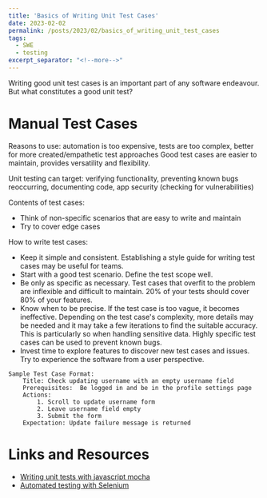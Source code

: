 ```yaml
---
title: 'Basics of Writing Unit Test Cases'
date: 2023-02-02
permalink: /posts/2023/02/basics_of_writing_unit_test_cases
tags:
  - SWE
  - testing
excerpt_separator: "<!--more-->"
---
```


Writing good unit test cases is an important part of any software endeavour. But what constitutes a good unit test? <!--more-->

# Manual Test Cases
Reasons to use: automation is too expensive, tests are too complex, better for more created/empathetic test approaches
Good test cases are easier to maintain, provides versatility and flexibility.

Unit testing can target: verifying functionality, preventing known bugs reoccurring, documenting code, app security (checking for vulnerabilities)

Contents of test cases:
- Think of non-specific scenarios that are easy to write and maintain
- Try to cover edge cases

How to write test cases:
- Keep it simple and consistent. Establishing a style guide for writing test cases may be useful for teams.
- Start with a  good test scenario. Define the test scope well.
- Be only as specific as necessary. Test cases that overfit to the problem are inflexible and difficult to maintain. 20% of your tests should cover 80% of your features.
- Know when to be precise. If the test case is too vague, it becomes ineffective. Depending on the test case's complexity, more details may be needed and it may take a few iterations to find the suitable accuracy. This is particularly so when handling sensitive data. Highly specific test cases can be used to prevent known bugs.
- Invest time to explore features to discover new test cases and issues. Try to experience the software from a user perspective.

```
Sample Test Case Format:
	Title: Check updating username with an empty username field
	Prerequisites:  Be logged in and be in the profile settings page
	Actions:
	    1. Scroll to update username form
	    2. Leave username field empty
	    3. Submit the form
	Expectation: Update failure message is returned
```


# Links and Resources
- [Writing unit tests with javascript mocha](https://snyk.io/blog/how-to-write-unit-test-in-javascript/)
- [Automated testing with Selenium](https://www.lambdatest.com/blog/how-to-write-test-scripts-in-selenium/)